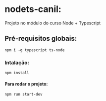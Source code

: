 # nodets-canil:
Projeto no módulo do curso Node + Typescript

## Pré-requisitos globais:
`npm i -g typescript ts-node`

### Intalação:
`npm install`

#### Para rodar o projeto:
`npm run start-dev`
